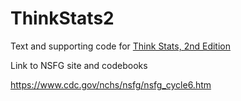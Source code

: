 ThinkStats2
===========

Text and supporting code for [Think Stats, 2nd Edition](http://greenteapress.com/thinkstats2/index.html)


Link to NSFG site and codebooks

https://www.cdc.gov/nchs/nsfg/nsfg_cycle6.htm
